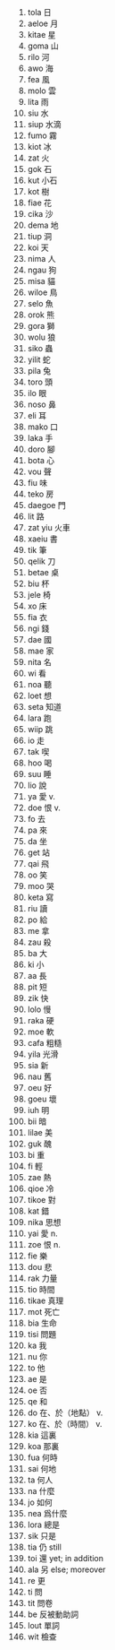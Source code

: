 1. tola 日
2. aeloe 月
3. kitae 星
4. goma 山
5. rilo 河
6. awo 海
7. fea 風
8. molo 雲
9. lita 雨
10. siu 水
11. siup 水滴
12. fumo 霧
13. kiot 冰
14. zat 火
15. gok 石
16. kut 小石
17. kot 樹
18. fiae 花
19. cika 沙
20. dema 地
21. tiup 洞
22. koi 天
23. nima 人
24. ngau 狗
25. misa 貓
26. wiloe 鳥
27. selo 魚
28. orok 熊
29. gora 獅
30. wolu 狼
31. siko 蟲
32. yilit 蛇
33. pila 兔
34. toro 頭
35. ilo 眼
36. noso 鼻
37. eli 耳
38. mako 口
39. laka 手
40. doro 腳
41. bota 心
42. vou 聲
43. fiu 味
44. teko 房
45. daegoe 門
46. lit 路
47. zat yiu 火車
48. xaeiu 書
49. tik 筆
50. qelik 刀
51. betae 桌
52. biu 杯
53. jele 椅
54. xo 床
55. fia 衣
56. ngi 錢
57. dae 國
58. mae 家
59. nita 名
60. wi 看
61. noa 聽
62. loet 想
63. seta 知道
64. lara 跑
65. wiip 跳
66. io 走
67. tak 喫
68. hoo 喝
69. suu 睡
70. lio 說
71. ya 愛 v.
72. doe 恨 v.
73. fo 去
74. pa 來
75. da 坐
76. get 站
77. qai 飛
78. oo 笑
79. moo 哭
80. keta 寫
81. riu 讀
82. po 給
83. me 拿
84. zau 殺
85. ba 大
86. ki 小
87. aa 長
88. pit 短
89. zik 快
90. lolo 慢
91. raka 硬
92. moe 軟
93. cafa 粗糙
94. yila 光滑
95. sia 新
96. nau 舊
97. oeu 好
98. goeu 壞
99. iuh 明
100. bii 暗
101. lilae 美
102. guk 醜
103. bi 重
104. fi 輕
105. zae 熱
106. qioe 冷
107. tikoe 對
108. kat 錯
109. nika 思想
110. yai 愛 n.
111. zoe 恨 n.
112. fie 樂
113. dou 悲
114. rak 力量
115. tio 時間
116. tikae 真理
117. mot 死亡
118. bia 生命
119. tisi 問題
120. ka 我
121. nu 你
122. to 他
123. ae 是
124. oe 否
125. qe 和
126. do 在、於（地點） v.
127. ko 在、於（時間） v.
128. kia 這裏
129. koa 那裏
130. fua 何時
131. sai 何地
132. ta 何人
133. na 什麼
134. jo 如何
135. nea 爲什麼
136. lora 總是
137. sik 只是
138. tia 仍 still
139. toi 還 yet; in addition
140. ala 另 else; moreover
141. re 更
142. ti 問
143. tit 問卷
144. be 反被動助詞
145. lout 單詞
146. wit 檢查
